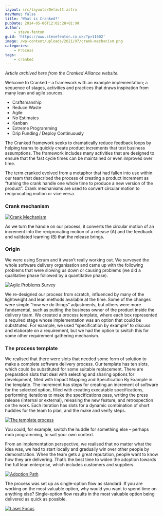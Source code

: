 ```yaml
---
layout: src/layouts/Default.astro
navMenu: false
title: 'What is Cranked?'
pubDate: 2014-05-06T12:02:28+01:00
author:
    - steve-fenton
guid: 'https://www.stevefenton.co.uk/?p=11602'
image: /wp-content/uploads/2021/07/crank-mechanism.png
categories:
    - Process
tags:
    - cranked
---
```


*Article archived here from the Cranked Alliance website.*

Welcome to Cranked – a framework with an example implementation; a sequence of stages, activities and practices that draws inspiration from many lean and agile sources.

- Craftsmanship
- Reduce Waste
- Agile
- No Estimates
- Kanban
- Extreme Programming
- Drip Funding / Deploy Continuously

The Cranked framework seeks to dramatically reduce feedback loops by helping teams to quickly create product increments that test business assumptions. The framework includes many activities that are designed to ensure that the fast cycle times can be maintained or even improved over time.

The term cranked evolved from a metaphor that had fallen into use within our team that described the process of creating a product increment as “turning the crank handle one whole time to produce a new version of the product”. Crank mechanisms are used to convert circular motion to reciprocating motion or vice versa.

### Crank mechanism

[![Crank Mechanism](/img/2021/07/crank-mechanism.png)](https://www.stevefenton.co.uk/2014/05/what-is-cranked/crank-mechanism/)

As we turn the handle on our process, it converts the circular motion of an increment into the reciprocating motion of a release (A) and the feedback and validated learning (B) that the release brings.

### Origin

We were using Scrum and it wasn’t really working out. We surveyed the whole software delivery organisation and came up with the following problems that were slowing us down or causing problems (we did a qualitative phase followed by a quantitative phase).

[![Agile Problems Survey](/img/2014/05/agile-problems-survey-results.png)](https://www.stevefenton.co.uk/2014/05/what-is-cranked/agile-problems-survey-results/)

We re-designed our process from scratch, influenced by many of the lightweight and lean methods available at the time. Some of the changes were simple “how we do things” adjustments, but others were more fundamental, such as putting the business owner of the product inside the delivery team. We created a process template, where each box represented a required stage whose implementation was an option that could be substituted. For example, we used “specification by example” to discuss and elaborate on a requirement, but we had the option to switch this for some other requirement gathering mechanism.

### The process template

We realised that there were slots that needed some form of solution to make a complete software delivery process. Our template has ten slots, which could be substituted for some suitable replacement. There are preparation slots that deal with selecting and sharing options for development, filled with Impact Mapping and Specification By Example in the template. The increment has steps for creating an increment of software for the selected option, filled with creating executable specifications, performing iterations to make the specifications pass, writing the press release (internal or external), releasing the new feature, and retrospection on the work. Each iteration has slots for a dynamic combination of short huddles for the team to plan, and the make and verify steps.

[![The template process](/img/2014/05/CrankedProcess.png)](https://www.stevefenton.co.uk/2014/05/what-is-cranked/crankedprocess/)

You could, for example, switch the huddle for something else – perhaps mob programming, to suit your own context.

From an implementation perspective, we realised that no matter what the idea was, we had to start locally and gradually win over other people by demonstration. When the team gets a great reputation, people want to know how they are delivering. That’s the best time to widen the adoption towards the full lean enterprise, which includes customers and suppliers.

[![Adoption Path](/img/2014/05/CrankedAdoption.png)](https://www.stevefenton.co.uk/2014/05/what-is-cranked/crankedadoption/)

The process was set up as single-option flow as standard. If you are working on the most valuable option, why would you want to spend time on anything else? Single-option flow results in the most valuable option being delivered as quick as possible.

[![Laser Focus](/img/2014/05/CrankedLaserFocus.png)](https://www.stevefenton.co.uk/2014/05/what-is-cranked/crankedlaserfocus/)